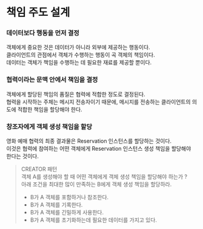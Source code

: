 # 책임 주도 설계

### 데이터보다 행동을 먼저 결정

객체에게 중요한 것은 데이터가 아니라 외부에 제공하는 행동이다. <br>
클라이언트의 관점에서 객체가 수행하는 행동이 곡 객체의 책임이다. <br>
데이터는 객체가 책임을 수행하는 데 필요한 재료를 제공할 뿐이다.

### 협력이라는 문맥 안에서 책임을 결정

객체에게 할당된 책임의 품질은 협력에 적합한 정도로 결정된다. <br>
협력을 시작하는 주체는 메시지 전송자이기 때문에, 메시지를 전송하는 클라이언트의 의도에 적합한 책임을 할당해야 한다.


### 창조자에게 객체 생성 책임을 할당

영화 예매 협력의 최종 결과물은 Reservation 인스턴스를 할당하는 것이다. <br>
이것은 협력에 참여하는 어떤 객체에게 Reservation 인스턴스 생성 책임을 할당해야 한다는 것이다.

> CREATOR 패턴 <br>
> 객체 A를 생성해야 할 때 어떤 객체에게 객체 생성 책임을 할당해야 하는가 ? <br>
> 아래 조건을 최대한 많이 만족하는 B에게 객체 생성 책임을 할당하라. <br>
> - B가 A 객체를 포함하거나 참조한다. <br>
> - B가 A 객체를 기록한다. <br>
> - B가 A 객체를 긴밀하게 사용한다. <br>
> - B가 A 객체를 초기화하는데 필요한 데이터를 가지고 있다.















